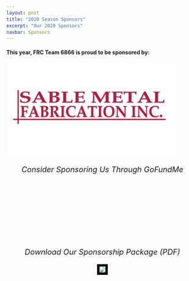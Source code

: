 ```yaml
---
layout: post
title: "2020 Season Sponsors"
excerpt: "Our 2020 Sponsors"
navbar: Sponsors
---
```


#### This year, FRC Team 6866 is proud to be sponsored by:

<div class="row">
    <div class="col s4"><a href="http://www.sablemetal.com"><img src="/assets/logos/sponsors/Sable.gif"></a></div>
</div>

<div class="divider"></div>

<div class="row" style="text-align: center;">
    <div class = "col m6 s12">
        <p style="font-size:20px"><i>Consider Sponsoring Us Through GoFundMe</i></p>
        <iframe class='gfm-media-widget' image='1' coinfo='0' width='100%' height='100%' frameborder='0' id='frc-team-6866-space-invaders-provincials-2019'></iframe><script src='//funds.gofundme.com/js/5.0/media-widget.js'></script>
    </div>
    <div class="col m6 s12">
        <p style="font-size:20px"><i>Download Our Sponsorship Package (PDF)</i></p>
        <a href="/assets/sponsorship-package-en.pdf">
            <img src="http://mcrobotics.ca/assets/sponsorship_cover.png" style="width: 40%;border-color: black;border-width: 6px;border-style: solid;">
        </a>
    </div>
</div>
